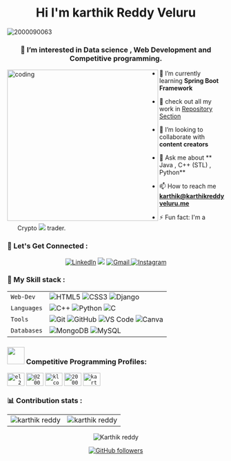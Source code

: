
<h1 align="center">Hi I'm karthik Reddy Veluru</h1>
<p align="left"> <img src="https://komarev.com/ghpvc/?username=2000090063&label=Profile%20views&color=6805D3&style=flat" alt="2000090063" /> </p>

<h3 align="center">
   👀 I’m interested in Data science , Web Development and Competitive programming.</h3>
  <img align="left" alt="coding" width="350"  src="https://www.animaapp.com/blog/wp-content/uploads/2021/07/designergif.gif">

   - 🌱 I’m currently learning **Spring Boot Framework**
   - 👨‍ check out all my work in [Repository Section](https://github.com/2000090063?tab=repositories)

   - 👯 I’m looking to collaborate with **content creators**

   - 💬 Ask me about ** Java , C++ (STL) , Python**

   - 📫 How to reach me **karthik@karthikreddyveluru.me**
   - ⚡ Fun fact:  I'm a  Crypto  <img src="https://img.shields.io/badge/Bitcoin-000000?style=for-the-badge&logo=bitcoin&logoColor=white "/> trader.


 <h3 align="left">🤝 Let's Get Connected : </h3>

<div align="center">
<a  href="https://www.linkedin.com/in/karthik-reddy-veluru-86ab52201/" target="_blank"><img alt="LinkedIn" src="https://img.shields.io/badge/linkedin%20-%230077B5.svg?&style=for-the-badge&logo=linkedin&logoColor=white" /></a>
<a href="https://twitter.com/karthik33690899" target="_blank"><img src="https://img.shields.io/badge/twitter-%2300acee.svg?&style=for-the-badge&logo=twitter&logoColor=white&alt=twitter" /></a>
<a href="karthik@karthikreddyveluru.me"><img  alt="Gmail" src="https://img.shields.io/badge/Gmail-D14836?style=for-the-badge&logo=gmail&logoColor=white" />
<a  href="https://www.instagram.com/karthik_reddy24k"><img alt="Instagram" src="https://img.shields.io/badge/Instagram-E4405F?style=for-the-badge&logo=instagram&logoColor=white">
   </a>

   
   
</div>

   
### 🍁 My Skill stack :

|               |           |
|       ---     |    ---    |
| `Web-Dev`     | ![HTML5](https://img.shields.io/badge/HTML5-E34F26?style=flat-square&logo=html5&logoColor=white) ![CSS3](https://img.shields.io/badge/CSS3-1572B6?style=flat-square&logo=css3&logoColor=white) ![Django](https://img.shields.io/badge/Django-092E20?style=flat-square&logo=django&logoColor=white)
| `Languages`   | ![C++](https://img.shields.io/badge/C%2B%2B-00599C?style=flat-square&logo=c%2B%2B&logoColor=white) ![Python](https://img.shields.io/badge/Python-3776AB?style=flat-square&logo=python&logoColor=white) ![C](https://img.shields.io/badge/C-A8B9CC?style=flat-square&logo=c&logoColor=222222) 
| `Tools`       | ![Git](https://img.shields.io/badge/Git-F05032?style=flat-square&logo=git&logoColor=white) ![GitHub](https://img.shields.io/badge/GitHub-181717?style=flat-square&logo=github&logoColor=white) ![VS Code](https://img.shields.io/badge/Visual_Studio_Code-0078D4?style=flat-square&logo=visual%20studio%20code&logoColor=white) ![Canva](https://img.shields.io/badge/Canva-00C4CC?style=flat-square&logo=canva&logoColor=white)
| `Databases`   | ![MongoDB](https://img.shields.io/badge/MongoDB-4EA94B?style=flat-square&logo=mongodb&logoColor=white) ![MySQL](https://img.shields.io/badge/MySQL-4479A1?style=flat-square&logo=mysql&logoColor=white)

<h3 align="left"><img src="https://media.giphy.com/media/WtTnAfZn6aVJfBzlN3/giphy.gif" width="40"> Competitive Programming Profiles:</h3>
<p align="left">

<a href="https://www.codechef.com/users/el_2000090063" target="blank"><code><img align="center" src="https://cdn.jsdelivr.net/npm/simple-icons@3.1.0/icons/codechef.svg" alt="el_2000090063" height="30" width="40" /></code></a>
<a href="https://www.hackerrank.com/@2000090063kr" target="blank"><code><img align="center" src="https://raw.githubusercontent.com/rahuldkjain/github-profile-readme-generator/master/src/images/icons/Social/hackerrank.svg" alt="@2000090063kr" height="30" width="40" /></code></a>
<a href="https://codeforces.com/profile/klcoder" target="blank"><code><img align="center" src="https://raw.githubusercontent.com/rahuldkjain/github-profile-readme-generator/master/src/images/icons/Social/codeforces.svg" alt="klcoder" height="30" width="40" /></code></a>
<a href="https://www.leetcode.com/2000090063" target="blank"><code><img align="center" src="https://raw.githubusercontent.com/rahuldkjain/github-profile-readme-generator/master/src/images/icons/Social/leet-code.svg" alt="2000090063" height="30" width="40" /></code></a>
<a href="https://auth.geeksforgeeks.org/user/karthikveluru777" target="blank"><code><img align="center" src="https://raw.githubusercontent.com/rahuldkjain/github-profile-readme-generator/master/src/images/icons/Social/geeks-for-geeks.svg"  alt="karthikveluru777" height="30" width="40" /></code></a>
</p>


   
### 📊 Contribution stats :
 <table>
  <tr>
   
<td><img src="https://github-readme-stats.vercel.app/api?username=2000090063&include_all_commits=true&count_private=true&show_icons=true&line_height=20&title_color=7A7ADB&icon_color=2234AE&text_color=D3D3D3&bg_color=0,000000,130F40" alt="karthik reddy" />
    <td><img src="https://github-readme-stats.vercel.app/api/top-langs?username=2000090063&show_icons=true&locale=en&layout=compact&title_color=7A7ADB&icon_color=2234AE&text_color=D3D3D3&bg_color=0,000000,130F40" alt="karthik reddy" /></td>
  </tr>
</table>

<div align="center">
<p><img align="center" src= "https://github-readme-streak-stats.herokuapp.com/?user=2000090063&theme=dark" alt="Karthik reddy" /></p>
  

[![GitHub followers ](https://img.shields.io/github/followers/2000090063.svg?style=social&label=Follow)](https://github.com/2000090063?tab=followers)
</div>
